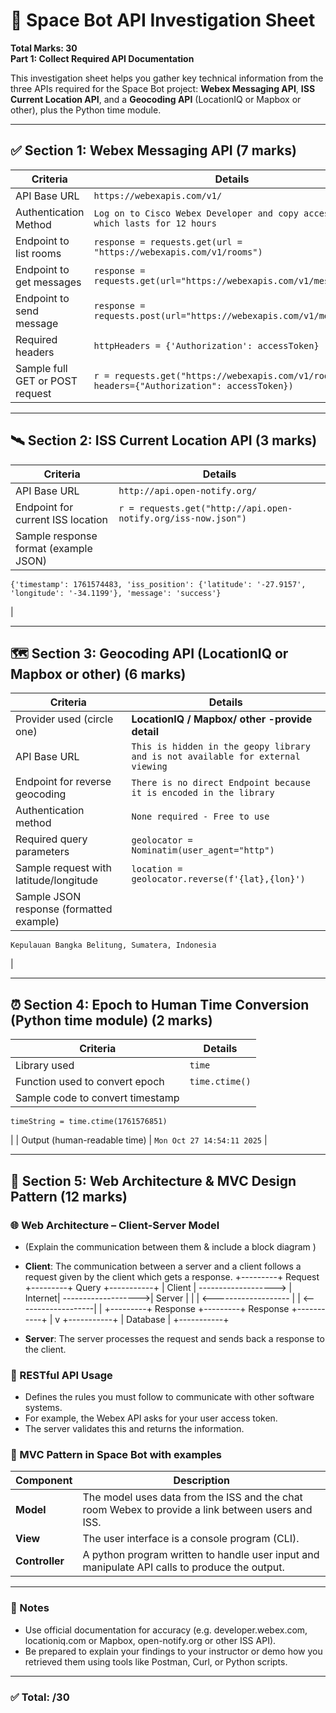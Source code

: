 # 🚀 Space Bot API Investigation Sheet

**Total Marks: 30**  
**Part 1: Collect Required API Documentation**

This investigation sheet helps you gather key technical information from the three APIs required for the Space Bot project: **Webex Messaging API**, **ISS Current Location API**, and a **Geocoding API** (LocationIQ or Mapbox or other), plus the Python time module.

---

## ✅ Section 1: Webex Messaging API (7 marks)

| Criteria | Details |
|---------|---------|
| API Base URL | `https://webexapis.com/v1/` |
| Authentication Method | `Log on to Cisco Webex Developer and copy access token which lasts for 12 hours` |
| Endpoint to list rooms | `response = requests.get(url = "https://webexapis.com/v1/rooms")` |
| Endpoint to get messages | `response = requests.get(url="https://webexapis.com/v1/messages")` |
| Endpoint to send message | `response = requests.post(url="https://webexapis.com/v1/messages")` |
| Required headers | `httpHeaders = {'Authorization': accessToken}` |
| Sample full GET or POST request | `r = requests.get("https://webexapis.com/v1/rooms", headers={"Authorization": accessToken})` |

---

## 🛰️ Section 2: ISS Current Location API (3 marks)

| Criteria | Details |
|---------|---------|
| API Base URL | `http://api.open-notify.org/` |
| Endpoint for current ISS location | `r = requests.get("http://api.open-notify.org/iss-now.json")` |
| Sample response format (example JSON) |  
```
{'timestamp': 1761574483, 'iss_position': {'latitude': '-27.9157', 'longitude': '-34.1199'}, 'message': 'success'}
```
|

---

## 🗺️ Section 3: Geocoding API (LocationIQ or Mapbox or other) (6 marks)

| Criteria | Details |
|---------|---------|
| Provider used (circle one) | **LocationIQ / Mapbox/ other -provide detail** | Using geopy.geocoders (The provider used is geopy Nominatim)
| API Base URL | `This is hidden in the geopy library and is not available for external viewing` |
| Endpoint for reverse geocoding | `There is no direct Endpoint because it is encoded in the library` |
| Authentication method | `None required - Free to use` |
| Required query parameters | `geolocator = Nominatim(user_agent="http")` |
| Sample request with latitude/longitude | `location = geolocator.reverse(f'{lat},{lon}')` |
| Sample JSON response (formatted example) |  
```
Kepulauan Bangka Belitung, Sumatera, Indonesia
```
|

---

## ⏰ Section 4: Epoch to Human Time Conversion (Python time module) (2 marks)

| Criteria | Details |
|---------|---------|
| Library used | `time` |
| Function used to convert epoch | `time.ctime()` |
| Sample code to convert timestamp |  
```  
timeString = time.ctime(1761576851)
```
|
| Output (human-readable time) | `Mon Oct 27 14:54:11 2025` |

---

## 🧩 Section 5: Web Architecture & MVC Design Pattern (12 marks)

### 🌐 Web Architecture – Client-Server Model
- (Explain the communication between them & include a block diagram )

- **Client**: The communication between a server and a client follows a request given by the client which gets a response.
+---------+        Request        +---------+        Query        +-----------+
| Client  | -------------------> | Internet| ------------------->|  Server   |
|         | <------------------- |         | <-------------------|           |
+---------+       Response        +---------+       Response      +-----------+
                                                       |
                                                       v
                                                 +-----------+
                                                 | Database  |
                                                 +-----------+

- **Server**: 
The server processes the request and sends back a response to the client.

### 🔁 RESTful API Usage

- Defines the rules you must follow to communicate with other software systems.
- For example, the Webex API asks for your user access token.
- The server validates this and returns the information.

### 🧠 MVC Pattern in Space Bot with examples

| Component   | Description |
|------------|-------------|
| **Model**  | The model uses data from the ISS and the chat room Webex to provide a link between users and ISS. |
| **View**   | The user interface is a console program (CLI). |
| **Controller** | A python program written to handle user input and manipulate API calls to produce the output. |


---

### 📝 Notes

- Use official documentation for accuracy (e.g. developer.webex.com, locationiq.com or Mapbox, open-notify.org or other ISS API).
- Be prepared to explain your findings to your instructor or demo how you retrieved them using tools like Postman, Curl, or Python scripts.

---

### ✅ Total: /30